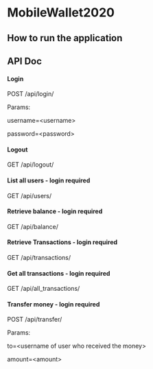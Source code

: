 # MobileWallet2020

## How to run the application


## API Doc
#### Login
POST /api/login/

Params:

  username=&lt;username&gt;

  password=&lt;password&gt;

#### Logout
GET /api/logout/

#### List all users - login required
GET /api/users/

#### Retrieve balance - login required
GET /api/balance/

#### Retrieve Transactions - login required
GET /api/transactions/

#### Get all transactions - login required
GET /api/all_transactions/

#### Transfer money - login required
POST /api/transfer/

Params:

  to=&lt;username of user who received the money&gt;

  amount=&lt;amount&gt;
